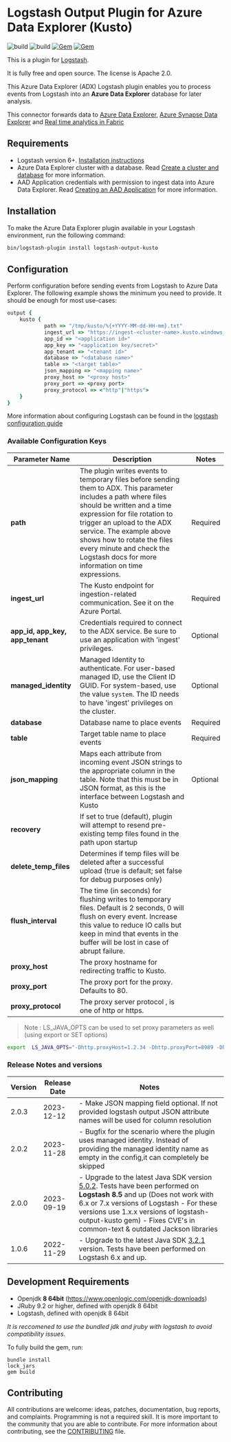 # Logstash Output Plugin for Azure Data Explorer (Kusto)

![build](https://github.com/Azure/logstash-output-kusto/workflows/build/badge.svg)
![build](https://github.com/Azure/logstash-output-kusto/workflows/build/badge.svg?branch=master)
[![Gem](https://img.shields.io/gem/v/logstash-output-kusto.svg)](https://rubygems.org/gems/logstash-output-kusto)
[![Gem](https://img.shields.io/gem/dt/logstash-output-kusto.svg)](https://rubygems.org/gems/logstash-output-kusto)

This is a plugin for [Logstash](https://github.com/elastic/logstash).

It is fully free and open source. The license is Apache 2.0.

This Azure Data Explorer (ADX) Logstash plugin enables you to process events from Logstash into an **Azure Data Explorer** database for later analysis. 

This connector forwards data to
[Azure Data Explorer](https://docs.microsoft.com/en-us/azure/data-explorer),
[Azure Synapse Data Explorer](https://docs.microsoft.com/en-us/azure/synapse-analytics/data-explorer/data-explorer-overview) and
[Real time analytics in Fabric](https://learn.microsoft.com/en-us/fabric/real-time-analytics/overview)

## Requirements

- Logstash version 6+. [Installation instructions](https://www.elastic.co/guide/en/logstash/current/installing-logstash.html) 
- Azure Data Explorer cluster with a database. Read [Create a cluster and database](https://docs.microsoft.com/en-us/azure/data-explorer/create-cluster-database-portal) for more information.
- AAD Application credentials with permission to ingest data into Azure Data Explorer. Read [Creating an AAD Application](https://docs.microsoft.com/en-us/azure/kusto/management/access-control/how-to-provision-aad-app) for more information.

## Installation

To make the Azure Data Explorer plugin available in your Logstash environment, run the following command:
```sh
bin/logstash-plugin install logstash-output-kusto
```

## Configuration

Perform configuration before sending events from Logstash to Azure Data Explorer. The following example shows the minimum you need to provide. It should be enough for most use-cases:

```ruby
output {
	kusto {
            path => "/tmp/kusto/%{+YYYY-MM-dd-HH-mm}.txt"
            ingest_url => "https://ingest-<cluster-name>.kusto.windows.net/"
            app_id => "<application id>"
            app_key => "<application key/secret>"
            app_tenant => "<tenant id>"
            database => "<database name>"
            table => "<target table>"
            json_mapping => "<mapping name>"
            proxy_host => "<proxy host>"
            proxy_port => <proxy port>
            proxy_protocol => <"http"|"https">              
	}
}
```
More information about configuring Logstash can be found in the [logstash configuration guide](https://www.elastic.co/guide/en/logstash/current/configuration.html)

### Available Configuration Keys

| Parameter Name | Description | Notes |
| --- | --- | --- |
| **path** | The plugin writes events to temporary files before sending them to ADX. This parameter includes a path where files should be written and a time expression for file rotation to trigger an upload to the ADX service. The example above shows how to rotate the files every minute and check the Logstash docs for more information on time expressions. | Required
| **ingest_url** | The Kusto endpoint for ingestion-related communication. See it on the Azure Portal.| Required|
| **app_id, app_key, app_tenant**| Credentials required to connect to the ADX service. Be sure to use an application with 'ingest' privileges. | Optional|
| **managed_identity**| Managed Identity to authenticate. For user-based managed ID, use the Client ID GUID. For system-based, use the value `system`. The ID needs to have 'ingest' privileges on the cluster. | Optional|
| **database**| Database name to place events | Required |
| **table** | Target table name to place events | Required
| **json_mapping** | Maps each attribute from incoming event JSON strings to the appropriate column in the table. Note that this must be in JSON format, as this is the interface between Logstash and Kusto | Optional |
| **recovery** | If set to true (default), plugin will attempt to resend pre-existing temp files found in the path upon startup | |
| **delete_temp_files** | Determines if temp files will be deleted after a successful upload (true is default; set false for debug purposes only)| |
| **flush_interval** | The time (in seconds) for flushing writes to temporary files. Default is 2 seconds, 0 will flush on every event. Increase this value to reduce IO calls but keep in mind that events in the buffer will be lost in case of abrupt failure.| |
| **proxy_host** | The proxy hostname for redirecting traffic to Kusto.| |
| **proxy_port** | The proxy port for the proxy. Defaults to 80.| |
| **proxy_protocol** | The proxy server protocol , is one of http or https.| |

> Note : LS_JAVA_OPTS can be used to set proxy parameters as well (using export or SET options)

```bash
export  LS_JAVA_OPTS="-Dhttp.proxyHost=1.2.34 -Dhttp.proxyPort=8989 -Dhttps.proxyHost=1.2.3.4 -Dhttps.proxyPort=8989"
```


### Release Notes and versions

| Version | Release Date | Notes |
| --- | --- | --- |
| 2.0.3 | 2023-12-12 | - Make JSON mapping field optional. If not provided logstash output JSON attribute names will be used for column resolution  |
| 2.0.2 | 2023-11-28 | - Bugfix for the scenario where the plugin uses managed identity. Instead of providing the managed identity name as empty in the config,it can completely be skipped  |
| 2.0.0 | 2023-09-19 | - Upgrade to the latest Java SDK version [5.0.2](https://github.com/Azure/azure-kusto-java/releases/tag/v5.0.2). Tests have been performed on **__Logstash 8.5__**  and up (Does not work with 6.x or 7.x versions of Logstash - For these versions use 1.x.x versions of logstash-output-kusto gem) - Fixes CVE's in common-text & outdated Jackson libraries  |
| 1.0.6 | 2022-11-29 | - Upgrade to the latest Java SDK [3.2.1](https://github.com/Azure/azure-kusto-java/releases/tag/v3.2.1) version. Tests have been performed on Logstash 6.x and up.|


## Development Requirements

- Openjdk **8 64bit** (https://www.openlogic.com/openjdk-downloads)
- JRuby 9.2 or higher, defined with openjdk 8 64bit
- Logstash, defined with openjdk 8 64bit

*It is reccomened to use the bundled jdk and jruby with logstash to avoid compatibility issues.*

To fully build the gem, run: 

```shell
bundle install
lock_jars
gem build
```

## Contributing

All contributions are welcome: ideas, patches, documentation, bug reports, and complaints.
Programming is not a required skill. It is more important to the community that you are able to contribute.
For more information about contributing, see the [CONTRIBUTING](https://github.com/elastic/logstash/blob/master/CONTRIBUTING.md) file.
